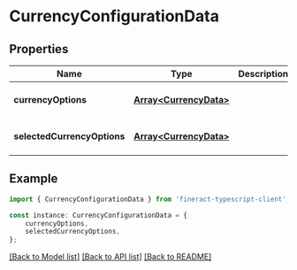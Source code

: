 # CurrencyConfigurationData


## Properties

Name | Type | Description | Notes
------------ | ------------- | ------------- | -------------
**currencyOptions** | [**Array&lt;CurrencyData&gt;**](CurrencyData.md) |  | [optional] [default to undefined]
**selectedCurrencyOptions** | [**Array&lt;CurrencyData&gt;**](CurrencyData.md) |  | [optional] [default to undefined]

## Example

```typescript
import { CurrencyConfigurationData } from 'fineract-typescript-client';

const instance: CurrencyConfigurationData = {
    currencyOptions,
    selectedCurrencyOptions,
};
```

[[Back to Model list]](../README.md#documentation-for-models) [[Back to API list]](../README.md#documentation-for-api-endpoints) [[Back to README]](../README.md)
